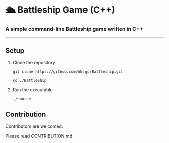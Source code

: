# 🛳️ Battleship Game (C++)

### A simple **command-line Battleship game** written in **C++**
---

## Setup

1. Clone the repository
    ```
   git clone https://github.com/Aksgo/Battleship.git
   ```
   ```
   cd ./BattleShip
   ```
3. Run the executable
    ```
   ./source
   ```

## Contribution

Contributors are welcomed. 

Please read CONTRIBUTION.md

